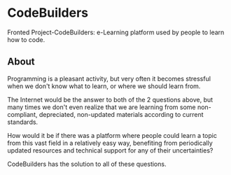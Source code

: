 # CodeBuilders
Fronted Project-CodeBuilders: e-Learning platform used by people to learn how to code.

## About
Programming is a pleasant activity, but very often it becomes stressful when we don't know what to learn, or where we should learn from.

The Internet would be the answer to both of the 2 questions above, but many times we don't even realize that we are learning from some non-compliant, depreciated, non-updated materials according to current standards.

How would it be if there was a platform where people could learn a topic from this vast field in a relatively easy way, benefiting from periodically updated resources and technical support for any of their uncertainties?

CodeBuilders has the solution to all of these questions.
